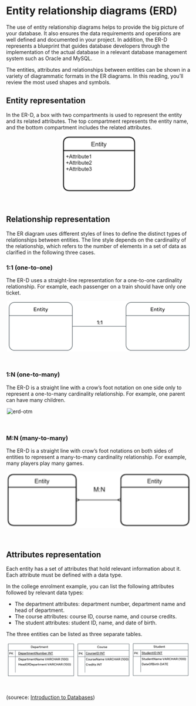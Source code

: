 # Entity relationship diagrams (ERD)

The use of entity relationship diagrams helps to provide the big picture of your database. It also ensures the data requirements and operations are well defined and documented in your project. In addition, the ER-D represents a blueprint that guides database developers through the implementation of the actual database in a relevant database management system such as Oracle and MySQL. 

The entities, attributes and relationships between entities can be shown in a variety of diagrammatic formats in the ER diagrams. In this reading, you’ll review the most used shapes and symbols.

## Entity representation

In the ER-D, a box with two compartments is used to represent the entity and its related attributes. The top compartment represents the entity name, and the bottom compartment includes the related attributes. 

<img src="../images/erd-entity.png" alt="erd-entity" width="200" style="margin-left: auto; margin-right: auto; display: block;"/>

&nbsp;

## Relationship representation

The ER diagram uses different styles of lines to define the distinct types of relationships between entities. The line style depends on the cardinality of the relationship, which refers to the number of elements in a set of data as clarified in the following three cases.

### 1:1 (one-to-one)

The ER-D uses a straight-line representation for a one-to-one cardinality relationship. For example, each passenger on a train should have only one ticket. 

<img src="../images/erd-oto.png" alt="erd-oto" width="500" style="margin-left: auto; margin-right: auto; display: block;"/>

&nbsp;

### 1:N (one-to-many)

The ER-D is a straight line with a crow’s foot notation on one side only to represent a one-to-many cardinality relationship. For example, one parent can have many children. 

<img src="../images/erd-otm.png" alt="erd-otm" width="500" style="margin-left: auto; margin-right: auto; display: block;"/>

&nbsp;

### M:N (many-to-many)

The ER-D is a straight line with crow’s foot notations on both sides of entities to represent a many-to-many cardinality relationship. For example, many players play many games.

<img src="../images/erd-mtm.png" alt="erd-mtm" width="500" style="margin-left: auto; margin-right: auto; display: block;"/>

&nbsp;

## Attributes representation

Each entity has a set of attributes that hold relevant information about it. Each attribute must be defined with a data type. 

In the college enrolment example, you can list the following attributes followed by relevant data types:

- The department attributes: department number, department name and head of department.
- The course attributes: course ID, course name, and course credits.
- The student attributes: student ID, name, and date of birth.

The three entities can be listed as three separate tables. 

<img src="../images/erd-attr.png" alt="erd-attr" width="500" style="margin-left: auto; margin-right: auto; display: block;"/>

&nbsp;

(sourece: [Introduction to Databases](https://www.coursera.org/learn/introduction-to-databases))